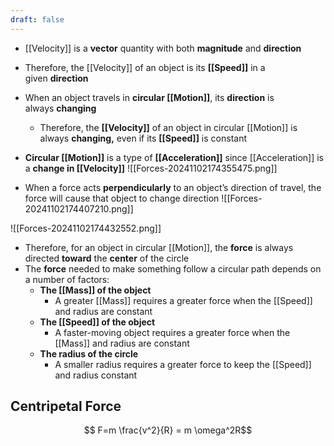 ```yaml
---
draft: false
---
```

- [[Velocity]] is a **vector** quantity with both **magnitude** and **direction**
- Therefore, the [[Velocity]] of an object is its **[[Speed]]** in a given **direction**
- When an object travels in **circular [[Motion]]**, its **direction** is always **changing**
    - Therefore, the **[[Velocity]]** of an object in circular [[Motion]] is always **changing,** even if its **[[Speed]]** is constant

- **Circular [[Motion]]** is a type of **[[Acceleration]]** since [[Acceleration]] is a **change in [[Velocity]]**
![[Forces-20241102174355475.png]]


- When a force acts **perpendicularly** to an object’s direction of travel, the force will cause that object to change direction
![[Forces-20241102174407210.png]]



![[Forces-20241102174432552.png]]


- Therefore, for an object in circular [[Motion]], the **force** is always directed **toward** the **center** of the circle  
- The **force** needed to make something follow a circular path depends on a number of factors:
    - **The [[Mass]] of the object**  
        - A greater [[Mass]] requires a greater force when the [[Speed]] and radius are constant
    - **The [[Speed]] of the object**  
        - A faster-moving object requires a greater force when the [[Mass]] and radius are constant
    - **The radius of the circle**  
        - A smaller radius requires a greater force to keep the [[Speed]] and radius constant




## **Centripetal Force**
$$ F=m \frac{v^2}{R} = m \omega^2R$$
